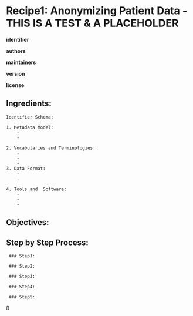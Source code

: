 # Recipe1: Anonymizing Patient Data -THIS IS A TEST & A PLACEHOLDER

**identifier**

**authors**

**maintainers**

**version**

**license**


## Ingredients:

    Identifier Schema:

    1. Metadata Model:
        -
        -
        -
    2. Vocabularies and Terminologies:
        -
        -
        -
    3. Data Format:
        -
        -
        -
    4. Tools and  Software:
        -
        -
        -
        

## Objectives:

## Step by Step Process:

     ### Step1:
     
     ### Step2:
     
     ### Step3:
     
     ### Step4:
     
     ### Step5:

ß